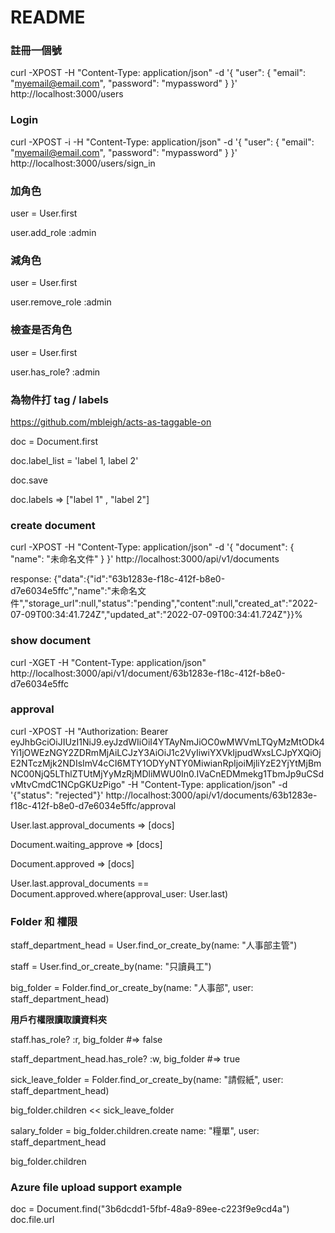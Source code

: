 # README

### 註冊一個號
curl -XPOST -H "Content-Type: application/json" -d '{ "user": { "email": "myemail@email.com", "password": "mypassword" } }' http://localhost:3000/users

### Login
curl -XPOST -i -H "Content-Type: application/json" -d '{ "user": { "email": "myemail@email.com", "password": "mypassword" } }' http://localhost:3000/users/sign_in

### 加角色
user = User.first

user.add_role :admin

### 減角色
user = User.first

user.remove_role :admin

### 檢查是否角色
user = User.first

user.has_role? :admin

### 為物件打 tag / labels
https://github.com/mbleigh/acts-as-taggable-on

doc = Document.first

doc.label_list = 'label 1, label 2'

doc.save

doc.labels => ["label 1" , "label 2"]


### create document
curl -XPOST -H "Content-Type: application/json" -d '{ "document": { "name": "未命名文件" } }' http://localhost:3000/api/v1/documents

response: 
  {"data":{"id":"63b1283e-f18c-412f-b8e0-d7e6034e5ffc","name":"未命名文件","storage_url":null,"status":"pending","content":null,"created_at":"2022-07-09T00:34:41.724Z","updated_at":"2022-07-09T00:34:41.724Z"}}% 

###  show document
curl -XGET -H "Content-Type: application/json" http://localhost:3000/api/v1/document/63b1283e-f18c-412f-b8e0-d7e6034e5ffc


### approval
curl -XPOST -H "Authorization: Bearer eyJhbGciOiJIUzI1NiJ9.eyJzdWIiOiI4YTAyNmJiOC0wMWVmLTQyMzMtODk4Yi1jOWEzNGY2ZDRmMjAiLCJzY3AiOiJ1c2VyIiwiYXVkIjpudWxsLCJpYXQiOjE2NTczMjk2NDIsImV4cCI6MTY1ODYyNTY0MiwianRpIjoiMjliYzE2YjYtMjBmNC00NjQ5LThlZTUtMjYyMzRjMDliMWU0In0.IVaCnEDMmekg1TbmJp9uCSdvMtvCmdC1NCpGKUzPigo" -H "Content-Type: application/json" -d '{"status": "rejected"}' http://localhost:3000/api/v1/documents/63b1283e-f18c-412f-b8e0-d7e6034e5ffc/approval


User.last.approval_documents => [docs]

Document.waiting_approve => [docs]

Document.approved => [docs]

User.last.approval_documents == Document.approved.where(approval_user: User.last)

### Folder 和 權限
staff_department_head = User.find_or_create_by(name: "人事部主管")

staff = User.find_or_create_by(name: "只讀員工")

big_folder = Folder.find_or_create_by(name: "人事部", user: staff_department_head)

**用戶冇權限讀取讀資料夾**

staff.has_role? :r, big_folder #=> false

staff_department_head.has_role? :w, big_folder #=> true

sick_leave_folder = Folder.find_or_create_by(name: "請假紙", user: staff_department_head)

big_folder.children << sick_leave_folder

salary_folder = big_folder.children.create name: "糧單", user: staff_department_head

big_folder.children


### Azure file upload support example
doc = Document.find("3b6dcdd1-5fbf-48a9-89ee-c223f9e9cd4a")
doc.file.url
